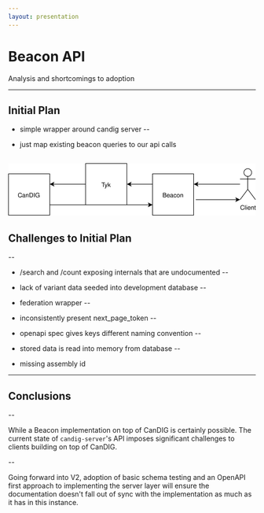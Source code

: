 ```yaml
---
layout: presentation
---
```


# Beacon API

Analysis and shortcomings to adoption

---

## Initial Plan

- simple wrapper around candig server
--

- just map existing beacon queries to our api calls

![Beacon Diagram](./beacon.svg)
---

## Challenges to Initial Plan
--

- /search and /count exposing internals that are undocumented
--

- lack of variant data seeded into development database
--

- federation wrapper
--

- inconsistently present next_page_token
--

- openapi spec gives keys different naming convention
--

- stored data is read into memory from database
--

- missing assembly id

---

## Conclusions

--

While a Beacon implementation on top of CanDIG is certainly possible.
The current state of `candig-server`'s API imposes significant
challenges to clients building on top of CanDIG.

--

Going forward into V2, adoption of basic schema testing and an OpenAPI
first approach to implementing the server layer will ensure the
documentation doesn't fall out of sync with the implementation as much
as it has in this instance.
